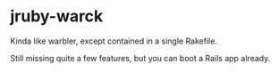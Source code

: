 jruby-warck
===========

Kinda like warbler, except contained in a single Rakefile.

Still missing quite a few features, but you can boot a Rails app already.
